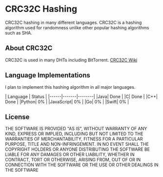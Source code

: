 CRC32C Hashing
========
CRC32C hashing in many different languages. CRC32C is a hashing algorithm used for randomness unlike other popular hashing algorithms such as SHA.

About CRC32C
-----
CRC32C is used in many DHTs including BitTorrent.
[CRC32C Wiki](https://en.wikipedia.org/wiki/Cyclic_redundancy_check)

Language Implementations
-----
I plan to implement this hashing algorithm in all major languages.

| Language | Status |
|------|-------|--------|
|Java| Done |
|C| Done |
|C++| Done |
|Python| 0% |
|JavaScript| 0% |
|Go| 0% |
|Swift| 0% |

License
-----------
THE SOFTWARE IS PROVIDED "AS IS", WITHOUT WARRANTY OF ANY KIND, EXPRESS OR IMPLIED, INCLUDING BUT NOT LIMITED TO THE WARRANTIES OF MERCHANTABILITY, FITNESS FOR A PARTICULAR PURPOSE, TITLE AND NON-INFRINGEMENT. IN NO EVENT SHALL THE COPYRIGHT HOLDERS OR ANYONE DISTRIBUTING THE SOFTWARE BE LIABLE FOR ANY DAMAGES OR OTHER LIABILITY, WHETHER IN CONTRACT, TORT OR OTHERWISE, ARISING FROM, OUT OF OR IN CONNECTION WITH THE SOFTWARE OR THE USE OR OTHER DEALINGS IN THE SOFTWARE

